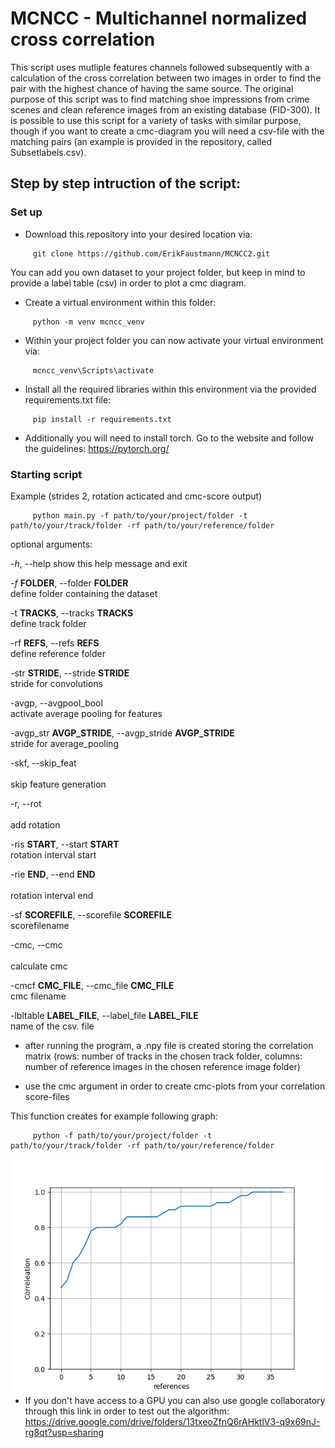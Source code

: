 # MCNCC - Multichannel normalized cross correlation

This script uses mutliple features channels followed subsequently with a calculation of the cross correlation between two images in order to find the pair with the highest chance of having the same source. The original purpose of this script was to find matching shoe impressions from crime scenes and clean reference images from an existing database (FID-300). It is possible to use this script for a variety of tasks with similar purpose, though if you want to create a cmc-diagram you will need a csv-file with the matching pairs (an example is provided in the repository, called Subsetlabels.csv).



## Step by step intruction of the script:

### Set up

- Download this repository into your desired location via:
```
     git clone https://github.com/ErikFaustmann/MCNCC2.git
```
You can add you own dataset to your project folder, but keep in mind to provide a label table (csv) in order to plot a cmc diagram.

- Create a virtual environment within this folder:
```
     python -m venv mcncc_venv
```

- Within your project folder you can  now activate your virtual environment via:
```
     mcncc_venv\Scripts\activate
```

- Install all the required libraries within this environment via the provided requirements.txt file:
```
     pip install -r requirements.txt
```
- Additionally you will need to install torch. Go to the website and follow the guidelines:
https://pytorch.org/

### Starting script

Example (strides 2, rotation acticated and cmc-score output)
```
     python main.py -f path/to/your/project/folder -t path/to/your/track/folder -rf path/to/your/reference/folder
```

optional arguments:

  *-h*, --help            show this help message and exit
  
  *-f* <b>FOLDER</b>, --folder <b>FOLDER</b>
  <br />
  define folder containing the dataset
                        
  -t <b>TRACKS</b>, --tracks <b>TRACKS</b>
  <br />
  define track folder
                        
  -rf <b>REFS</b>, --refs <b>REFS</b>
  <br />define reference folder
                        
  -str <b>STRIDE</b>, --stride <b>STRIDE</b>
  <br />stride for convolutions
                        
  -avgp, --avgpool_bool
  <br/>activate average pooling for features
                        
  -avgp_str <b>AVGP_STRIDE</b>, --avgp_stride <b>AVGP_STRIDE</b>
  <br />stride for average_pooling
                        
  -skf, --skip_feat     
  <br />skip feature generation
  
  -r, --rot             
  <br />add rotation
  
  -ris <b>START</b>, --start <b>START</b>
  <br />rotation interval start
                        
  -rie <b>END</b>, --end <b>END</b>  
  <br />rotation interval end
  
  -sf <b>SCOREFILE</b>, --scorefile <b>SCOREFILE</b>
  <br />scorefilename
                        
  -cmc, --cmc           
  <br />calculate cmc
  
  -cmcf <b>CMC_FILE</b>, --cmc_file <b>CMC_FILE</b>
  <br />cmc filename
                        
  -lbltable <b>LABEL_FILE</b>, --label_file <b>LABEL_FILE</b>
  <br />name of the csv. file

                        

- after running the program, a .npy file is created storing the correlation matrix (rows: number of tracks in the chosen track folder, columns: number of reference images in the chosen reference image folder)

- use the cmc argument in order to create cmc-plots from your correlation score-files

This function creates for example following graph:
```
     python -f path/to/your/project/folder -t path/to/your/track/folder -rf path/to/your/reference/folder 
```
<img src="cmc_score_diagram.png"
     alt="Markdown Monster icon"
     style="float: left; margin-right: 10px;" />    

- If you don't have access to a GPU you can also use google collaboratory through this link in order to test out the algorithm:
https://drive.google.com/drive/folders/13txeoZfnQ6rAHktlV3-q9x69nJ-rg8qt?usp=sharing

